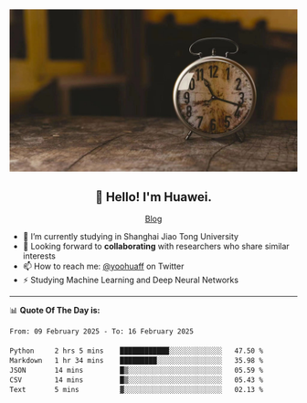 <div align="center">
  <a href="https://github.com/JHW5981">
    <img src="./assets/background.jpg">
  </a>
</div>

<h2 align="center">👋 Hello! I'm Huawei.</h2>
<p align="center">
  <a href="https://blog.csdn.net/Edward__J?spm=1000.2115.3001.5343">Blog</a>
</p>


- 🔭 I’m currently studying in Shanghai Jiao Tong University
- 💬 Looking forward to **collaborating** with researchers who share similar interests
- 📫 How to reach me: [@yoohuaff](https://twitter.com/yoohuaff) on Twitter
- ⚡ Studying Machine Learning and Deep Neural Networks

-------
📊 **Quote Of The Day is:**
<!--START_SECTION:waka-->

```txt
From: 09 February 2025 - To: 16 February 2025

Python     2 hrs 5 mins    ████████████░░░░░░░░░░░░░   47.50 %
Markdown   1 hr 34 mins    █████████░░░░░░░░░░░░░░░░   35.98 %
JSON       14 mins         █▒░░░░░░░░░░░░░░░░░░░░░░░   05.59 %
CSV        14 mins         █▒░░░░░░░░░░░░░░░░░░░░░░░   05.43 %
Text       5 mins          ▓░░░░░░░░░░░░░░░░░░░░░░░░   02.13 %
```

<!--END_SECTION:waka-->
